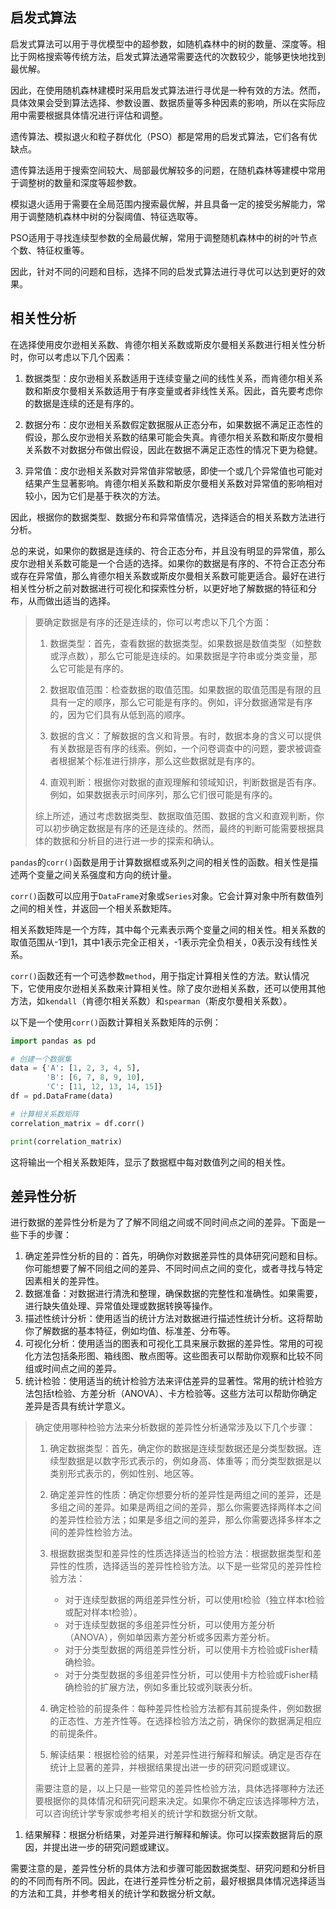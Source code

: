 ## 启发式算法

启发式算法可以用于寻优模型中的超参数，如随机森林中的树的数量、深度等。相比于网格搜索等传统方法，启发式算法通常需要迭代的次数较少，能够更快地找到最优解。

因此，在使用随机森林建模时采用启发式算法进行寻优是一种有效的方法。然而，具体效果会受到算法选择、参数设置、数据质量等多种因素的影响，所以在实际应用中需要根据具体情况进行评估和调整。

遗传算法、模拟退火和粒子群优化（PSO）都是常用的启发式算法，它们各有优缺点。

遗传算法适用于搜索空间较大、局部最优解较多的问题，在随机森林等建模中常用于调整树的数量和深度等超参数。

模拟退火适用于需要在全局范围内搜索最优解，并且具备一定的接受劣解能力，常用于调整随机森林中树的分裂阈值、特征选取等。

PSO适用于寻找连续型参数的全局最优解，常用于调整随机森林中的树的叶节点个数、特征权重等。

因此，针对不同的问题和目标，选择不同的启发式算法进行寻优可以达到更好的效果。

## 相关性分析

在选择使用皮尔逊相关系数、肯德尔相关系数或斯皮尔曼相关系数进行相关性分析时，你可以考虑以下几个因素：

1. 数据类型：皮尔逊相关系数适用于连续变量之间的线性关系，而肯德尔相关系数和斯皮尔曼相关系数适用于有序变量或者非线性关系。因此，首先要考虑你的数据是连续的还是有序的。

2. 数据分布：皮尔逊相关系数假定数据服从正态分布，如果数据不满足正态性的假设，那么皮尔逊相关系数的结果可能会失真。肯德尔相关系数和斯皮尔曼相关系数不对数据分布做出假设，因此在数据不满足正态性的情况下更为稳健。

3. 异常值：皮尔逊相关系数对异常值非常敏感，即使一个或几个异常值也可能对结果产生显著影响。肯德尔相关系数和斯皮尔曼相关系数对异常值的影响相对较小，因为它们是基于秩次的方法。

因此，根据你的数据类型、数据分布和异常值情况，选择适合的相关系数方法进行分析。

总的来说，如果你的数据是连续的、符合正态分布，并且没有明显的异常值，那么皮尔逊相关系数可能是一个合适的选择。如果你的数据是有序的、不符合正态分布或存在异常值，那么肯德尔相关系数或斯皮尔曼相关系数可能更适合。最好在进行相关性分析之前对数据进行可视化和探索性分析，以更好地了解数据的特征和分布，从而做出适当的选择。

>  要确定数据是有序的还是连续的，你可以考虑以下几个方面：
>
>  1. 数据类型：首先，查看数据的数据类型。如果数据是数值类型（如整数或浮点数），那么它可能是连续的。如果数据是字符串或分类变量，那么它可能是有序的。
>
>  2. 数据取值范围：检查数据的取值范围。如果数据的取值范围是有限的且具有一定的顺序，那么它可能是有序的。例如，评分数据通常是有序的，因为它们具有从低到高的顺序。
>
>  3. 数据的含义：了解数据的含义和背景。有时，数据本身的含义可以提供有关数据是否有序的线索。例如，一个问卷调查中的问题，要求被调查者根据某个标准进行排序，那么这些数据就是有序的。
>
>  4. 直观判断：根据你对数据的直观理解和领域知识，判断数据是否有序。例如，如果数据表示时间序列，那么它们很可能是有序的。
>
>  综上所述，通过考虑数据类型、数据取值范围、数据的含义和直观判断，你可以初步确定数据是有序的还是连续的。然而，最终的判断可能需要根据具体的数据和分析目的进行进一步的探索和确认。

`pandas`的`corr()`函数是用于计算数据框或系列之间的相关性的函数。相关性是描述两个变量之间关系强度和方向的统计量。

`corr()`函数可以应用于`DataFrame`对象或`Series`对象。它会计算对象中所有数值列之间的相关性，并返回一个相关系数矩阵。

相关系数矩阵是一个方阵，其中每个元素表示两个变量之间的相关性。相关系数的取值范围从-1到1，其中1表示完全正相关，-1表示完全负相关，0表示没有线性关系。

`corr()`函数还有一个可选参数`method`，用于指定计算相关性的方法。默认情况下，它使用皮尔逊相关系数来计算相关性。除了皮尔逊相关系数，还可以使用其他方法，如`kendall`（肯德尔相关系数）和`spearman`（斯皮尔曼相关系数）。

以下是一个使用`corr()`函数计算相关系数矩阵的示例：

```python
import pandas as pd

# 创建一个数据集
data = {'A': [1, 2, 3, 4, 5],
        'B': [6, 7, 8, 9, 10],
        'C': [11, 12, 13, 14, 15]}
df = pd.DataFrame(data)

# 计算相关系数矩阵
correlation_matrix = df.corr()

print(correlation_matrix)
```

这将输出一个相关系数矩阵，显示了数据框中每对数值列之间的相关性。

## 差异性分析

进行数据的差异性分析是为了了解不同组之间或不同时间点之间的差异。下面是一些下手的步骤：

1. 确定差异性分析的目的：首先，明确你对数据差异性的具体研究问题和目标。你可能想要了解不同组之间的差异、不同时间点之间的变化，或者寻找与特定因素相关的差异性。
2. 数据准备：对数据进行清洗和整理，确保数据的完整性和准确性。如果需要，进行缺失值处理、异常值处理或数据转换等操作。
3. 描述性统计分析：使用适当的统计方法对数据进行描述性统计分析。这将帮助你了解数据的基本特征，例如均值、标准差、分布等。
4. 可视化分析：使用适当的图表和可视化工具来展示数据的差异性。常用的可视化方法包括条形图、箱线图、散点图等。这些图表可以帮助你观察和比较不同组或时间点之间的差异。
5. 统计检验：使用适当的统计检验方法来评估差异的显著性。常用的统计检验方法包括t检验、方差分析（ANOVA）、卡方检验等。这些方法可以帮助你确定差异是否具有统计学意义。

>  确定使用哪种检验方法来分析数据的差异性分析通常涉及以下几个步骤：
>
>  1. 确定数据类型：首先，确定你的数据是连续型数据还是分类型数据。连续型数据是以数字形式表示的，例如身高、体重等；而分类型数据是以类别形式表示的，例如性别、地区等。
>
>  2. 确定差异性的性质：确定你想要分析的差异性是两组之间的差异，还是多组之间的差异。如果是两组之间的差异，那么你需要选择两样本之间的差异性检验方法；如果是多组之间的差异，那么你需要选择多样本之间的差异性检验方法。
>
>  3. 根据数据类型和差异性的性质选择适当的检验方法：根据数据类型和差异性的性质，选择适当的差异性检验方法。以下是一些常见的差异性检验方法：
>
>     - 对于连续型数据的两组差异性分析，可以使用t检验（独立样本t检验或配对样本t检验）。
>     - 对于连续型数据的多组差异性分析，可以使用方差分析（ANOVA），例如单因素方差分析或多因素方差分析。
>     - 对于分类型数据的两组差异性分析，可以使用卡方检验或Fisher精确检验。
>     - 对于分类型数据的多组差异性分析，可以使用卡方检验或Fisher精确检验的扩展方法，例如多重比较或列联表分析。
>
>  4. 确定检验的前提条件：每种差异性检验方法都有其前提条件，例如数据的正态性、方差齐性等。在选择检验方法之前，确保你的数据满足相应的前提条件。
>
>  5. 解读结果：根据检验的结果，对差异性进行解释和解读。确定是否存在统计上显著的差异，并根据结果提出进一步的研究问题或建议。
>
>  需要注意的是，以上只是一些常见的差异性检验方法，具体选择哪种方法还要根据你的具体情况和研究问题来决定。如果你不确定应该选择哪种方法，可以咨询统计学专家或参考相关的统计学和数据分析文献。

1. 结果解释：根据分析结果，对差异进行解释和解读。你可以探索数据背后的原因，并提出进一步的研究问题或建议。

需要注意的是，差异性分析的具体方法和步骤可能因数据类型、研究问题和分析目的的不同而有所不同。因此，在进行差异性分析之前，最好根据具体情况选择适当的方法和工具，并参考相关的统计学和数据分析文献。



